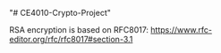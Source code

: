 "# CE4010-Crypto-Project" 

RSA encryption is based on RFC8017:
https://www.rfc-editor.org/rfc/rfc8017#section-3.1

